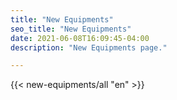```yaml
---
title: "New Equipments"
seo_title: "New Equipments"
date: 2021-06-08T16:09:45-04:00
description: "New Equipments page."

---
```


{{< new-equipments/all "en" >}}